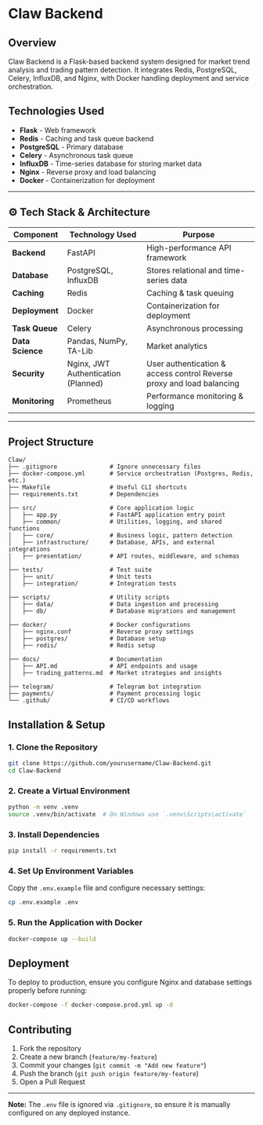 # Claw Backend

## Overview
Claw Backend is a Flask-based backend system designed for market trend analysis and trading pattern detection. It integrates Redis, PostgreSQL, Celery, InfluxDB, and Nginx, with Docker handling deployment and service orchestration.

## Technologies Used
- **Flask** - Web framework
- **Redis** - Caching and task queue backend
- **PostgreSQL** - Primary database
- **Celery** - Asynchronous task queue
- **InfluxDB** - Time-series database for storing market data
- **Nginx** - Reverse proxy and load balancing
- **Docker** - Containerization for deployment

---

## ⚙️ Tech Stack & Architecture

| Component        | Technology Used  | Purpose |
|-----------------|-----------------|---------|
| **Backend**     | FastAPI          | High-performance API framework |
| **Database**    | PostgreSQL, InfluxDB | Stores relational and time-series data |
| **Caching**     | Redis            | Caching & task queuing |
| **Deployment**  | Docker            | Containerization for deployment |
| **Task Queue**  | Celery           | Asynchronous processing |
| **Data Science**| Pandas, NumPy, TA-Lib | Market analytics |
| **Security**    | Nginx, JWT Authentication (Planned) | User authentication & access control Reverse proxy and load balancing |
| **Monitoring**  | Prometheus       | Performance monitoring & logging |

---

## Project Structure
```plaintext
Claw/
├── .gitignore               # Ignore unnecessary files
├── docker-compose.yml       # Service orchestration (Postgres, Redis, etc.)
├── Makefile                 # Useful CLI shortcuts
├── requirements.txt         # Dependencies
│
├── src/                     # Core application logic
│   ├── app.py               # FastAPI application entry point
│   ├── common/              # Utilities, logging, and shared functions
│   ├── core/                # Business logic, pattern detection
│   ├── infrastructure/      # Database, APIs, and external integrations
│   ├── presentation/        # API routes, middleware, and schemas
│
├── tests/                   # Test suite
│   ├── unit/                # Unit tests
│   ├── integration/         # Integration tests
│
├── scripts/                 # Utility scripts
│   ├── data/                # Data ingestion and processing
│   ├── db/                  # Database migrations and management
│
├── docker/                  # Docker configurations
│   ├── nginx.conf           # Reverse proxy settings
│   ├── postgres/            # Database setup
│   ├── redis/               # Redis setup
│
├── docs/                    # Documentation
│   ├── API.md               # API endpoints and usage
│   ├── trading_patterns.md  # Market strategies and insights
│
├── telegram/                # Telegram bot integration
├── payments/                # Payment processing logic
└── .github/                 # CI/CD workflows
```

## Installation & Setup
### 1. Clone the Repository
```sh
git clone https://github.com/yourusername/Claw-Backend.git
cd Claw-Backend
```

### 2. Create a Virtual Environment
```sh
python -m venv .venv
source .venv/bin/activate  # On Windows use `.venv\Scripts\activate`
```

### 3. Install Dependencies
```sh
pip install -r requirements.txt
```

### 4. Set Up Environment Variables
Copy the `.env.example` file and configure necessary settings:
```sh
cp .env.example .env
```

### 5. Run the Application with Docker
```sh
docker-compose up --build
```

## Deployment
To deploy to production, ensure you configure Nginx and database settings properly before running:
```sh
docker-compose -f docker-compose.prod.yml up -d
```

## Contributing
1. Fork the repository
2. Create a new branch (`feature/my-feature`)
3. Commit your changes (`git commit -m "Add new feature"`)
4. Push the branch (`git push origin feature/my-feature`)
5. Open a Pull Request

---

**Note:** The `.env` file is ignored via `.gitignore`, so ensure it is manually configured on any deployed instance.

